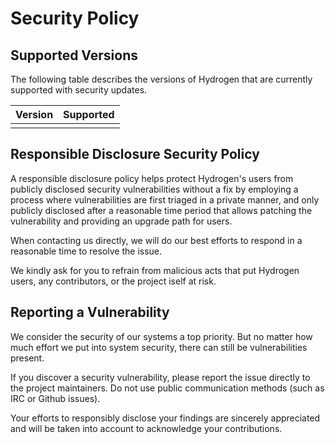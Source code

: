 # Security Policy

## Supported Versions

The following table describes the versions of Hydrogen that are currently supported with security updates.

| Version | Supported |
| :-----: | :-------: |
|         |           |

## Responsible Disclosure Security Policy

A responsible disclosure policy helps protect Hydrogen's users from publicly disclosed security vulnerabilities without a fix by employing a process where vulnerabilities are first triaged in a private manner, and only publicly disclosed after a reasonable time period that allows patching the vulnerability and providing an upgrade path for users.

When contacting us directly, we will do our best efforts to respond in a reasonable time to resolve the issue.

We kindly ask for you to refrain from malicious acts that put Hydrogen users, any contributors, or the project iself at risk.

## Reporting a Vulnerability

We consider the security of our systems a top priority. But no matter how much effort we put into system security, there can still be vulnerabilities present.

If you discover a security vulnerability, please report the issue directly to the project maintainers. Do not use public communication methods (such as IRC or Github issues).

Your efforts to responsibly disclose your findings are sincerely appreciated and will be taken into account to acknowledge your contributions.
